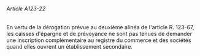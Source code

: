 ###### Article A123-22

En vertu de la dérogation prévue au deuxième alinéa de l'article R. 123-67, les caisses d'épargne et de prévoyance ne sont pas tenues de demander une inscription complémentaire au registre du commerce et des sociétés quand elles ouvrent un établissement secondaire.

